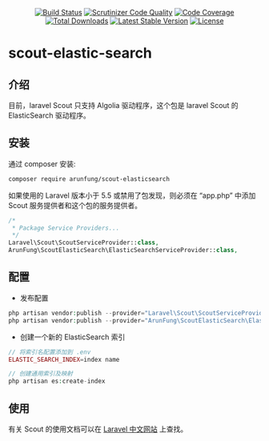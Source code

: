 <p align="center">
<a href="https://travis-ci.com/arunfung/scout-elasticsearch"><img src="https://travis-ci.com/arunfung/scout-elasticsearch.svg" alt="Build Status"></a>
<a href="https://scrutinizer-ci.com/g/arunfung/scout-elasticsearch/?branch=master"><img src="https://scrutinizer-ci.com/g/arunfung/scout-elasticsearch/badges/quality-score.png?b=master" alt="Scrutinizer Code Quality"></a>
<a href="https://scrutinizer-ci.com/g/arunfung/scout-elasticsearch/?branch=master"><img src="https://scrutinizer-ci.com/g/arunfung/scout-elasticsearch/badges/coverage.png?b=master" alt="Code Coverage"></a>
<a href="https://packagist.org/packages/arunfung/scout-elasticsearch"><img src="https://poser.pugx.org/arunfung/scout-elasticsearch/downloads" alt="Total Downloads"></a>
<a href="https://packagist.org/packages/arunfung/scout-elasticsearch"><img src="https://poser.pugx.org/arunfung/scout-elasticsearch/v/stable" alt="Latest Stable Version"></a>
<a href="https://packagist.org/packages/arunfung/scout-elasticsearch"><img src="https://poser.pugx.org/arunfung/scout-elasticsearch/license" alt="License"></a>
</p>

# scout-elastic-search

## 介绍

目前，laravel Scout 只支持 Algolia 驱动程序，这个包是 laravel Scout 的 ElasticSearch 驱动程序。

## 安装

通过 composer 安装:

``` bash
composer require arunfung/scout-elasticsearch
```

如果使用的 Laravel 版本小于 5.5 或禁用了包发现，则必须在 “app.php” 中添加 Scout 服务提供者和这个包的服务提供者。
```php
/*
 * Package Service Providers...
 */
Laravel\Scout\ScoutServiceProvider::class,
ArunFung\ScoutElasticSearch\ElasticSearchServiceProvider::class,
```

## 配置

- 发布配置

```php
php artisan vendor:publish --provider="Laravel\Scout\ScoutServiceProvider"
php artisan vendor:publish --provider="ArunFung\ScoutElasticSearch\ElasticSearchServiceProvider"
```

- 创建一个新的 ElasticSearch 索引

```php
// 将索引名配置添加到 .env
ELASTIC_SEARCH_INDEX=index name

// 创建通用索引及映射
php artisan es:create-index
```

## 使用

有关 Scout 的使用文档可以在 [Laravel 中文网站](https://learnku.com/docs/laravel/5.8/scout/3946) 上查找。
